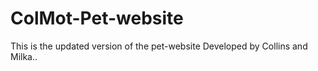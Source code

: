 # ColMot-Pet-website
This is the updated version of the pet-website
Developed by Collins and Milka..
